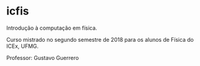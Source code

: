 # icfis
Introdução à computação em física.

Curso mistrado no segundo semestre de 2018 para os alunos de Física do ICEx, UFMG. 

Professor: Gustavo Guerrero
